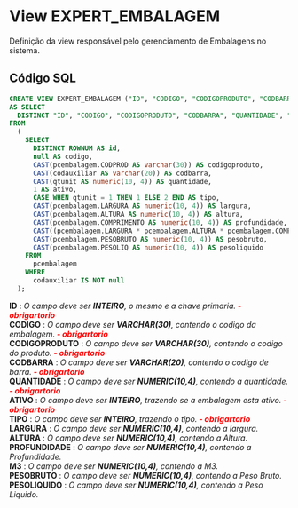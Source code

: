 # View EXPERT_EMBALAGEM

Definição da view responsável pelo gerenciamento de Embalagens no sistema.  

## Código SQL

```sql
CREATE VIEW EXPERT_EMBALAGEM ("ID", "CODIGO", "CODIGOPRODUTO", "CODBARRA", "QUANTIDADE", "ATIVO", "TIPO", "LARGURA", "ALTURA", "PROFUNDIDADE", "M3", "PESOBRUTO", "PESOLIQUIDO")
AS SELECT 
  DISTINCT "ID", "CODIGO", "CODIGOPRODUTO", "CODBARRA", "QUANTIDADE", "ATIVO", "TIPO", "LARGURA", "ALTURA", "PROFUNDIDADE", "M3", "PESOBRUTO", "PESOLIQUIDO" 
FROM 
  (
    SELECT 
      DISTINCT ROWNUM AS id, 
      null AS codigo, 
      CAST(pcembalagem.CODPROD AS varchar(30)) AS codigoproduto, 
      CAST(codauxiliar AS varchar(20)) AS codbarra, 
      CAST(qtunit AS numeric(10, 4)) AS quantidade, 
      1 AS ativo, 
      CASE WHEN qtunit = 1 THEN 1 ELSE 2 END AS tipo, 
      CAST(pcembalagem.LARGURA AS numeric(10, 4)) AS largura, 
      CAST(pcembalagem.ALTURA AS numeric(10, 4)) AS altura, 
      CAST(pcembalagem.COMPRIMENTO AS numeric(10, 4)) AS profundidade, 
      CAST((pcembalagem.LARGURA * pcembalagem.ALTURA * pcembalagem.COMPRIMENTO) AS numeric(10, 4)) AS m3, 
      CAST(pcembalagem.PESOBRUTO AS numeric(10, 4)) AS pesobruto, 
      CAST(pcembalagem.PESOLIQ AS numeric(10, 4)) AS pesoliquido 
    FROM 
      pcembalagem 
    WHERE 
      codauxiliar IS NOT null
  );

```
**ID** : *O campo deve ser **INTEIRO**, o mesmo e a chave primaria.****<font color="red"> - obrigartorio</font>***<br/>
**CODIGO** : *O campo deve ser **VARCHAR(30)**, contendo o codigo da embalagem.****<font color="red"> - obrigartorio</font>***<br/>
**CODIGOPRODUTO** : *O campo deve ser **VARCHAR(30)**, contendo o codigo do produto.****<font color="red"> - obrigartorio</font>***<br/>
**CODBARRA** : *O campo deve ser **VARCHAR(20)**, contendo o codigo de barra.****<font color="red"> - obrigartorio</font>***<br/>
**QUANTIDADE** : *O campo deve ser **NUMERIC(10,4)**, contendo a quantidade.****<font color="red"> - obrigartorio</font>***<br/>
**ATIVO** : *O campo deve ser **INTEIRO**, trazendo se a embalagem esta ativo.****<font color="red"> - obrigartorio</font>***<br/>
**TIPO** : *O campo deve ser **INTEIRO**, trazendo o tipo.****<font color="red"> - obrigartorio</font>***<br/>
**LARGURA** : *O campo deve ser **NUMERIC(10,4)**, contendo a largura.*<br/>
**ALTURA** : *O campo deve ser **NUMERIC(10,4)**, contendo a Altura.*<br/>
**PROFUNDIDADE** : *O campo deve ser **NUMERIC(10,4)**, contendo a Profundidade.*<br/>
**M3** : *O campo deve ser **NUMERIC(10,4)**, contendo a M3.*<br/>
**PESOBRUTO** : *O campo deve ser **NUMERIC(10,4)**, contendo a Peso Bruto.*<br/>
**PESOLIQUIDO** : *O campo deve ser **NUMERIC(10,4)**, contendo a Peso Liquido.*<br/>
